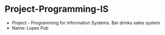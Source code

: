 # Project-Programming-IS
* Project -  Programming for Information Systems. 
Bar drinks sales system
* Name: Lopes Pub
